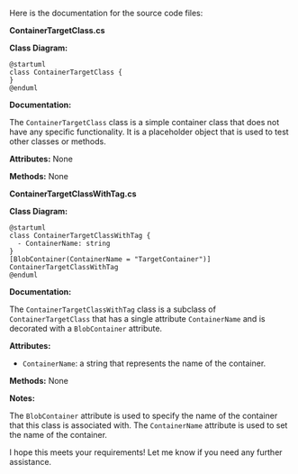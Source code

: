 Here is the documentation for the source code files:

**ContainerTargetClass.cs**

**Class Diagram:**
```plantuml
@startuml
class ContainerTargetClass {
}
@enduml
```
**Documentation:**

The `ContainerTargetClass` class is a simple container class that does not have any specific functionality. It is a placeholder object that is used to test other classes or methods.

**Attributes:** None

**Methods:** None

**ContainerTargetClassWithTag.cs**

**Class Diagram:**
```plantuml
@startuml
class ContainerTargetClassWithTag {
  - ContainerName: string
}
[BlobContainer(ContainerName = "TargetContainer")]
ContainerTargetClassWithTag
@enduml
```
**Documentation:**

The `ContainerTargetClassWithTag` class is a subclass of `ContainerTargetClass` that has a single attribute `ContainerName` and is decorated with a `BlobContainer` attribute.

**Attributes:**

* `ContainerName`: a string that represents the name of the container.

**Methods:** None

**Notes:**

The `BlobContainer` attribute is used to specify the name of the container that this class is associated with. The `ContainerName` attribute is used to set the name of the container.

I hope this meets your requirements! Let me know if you need any further assistance.